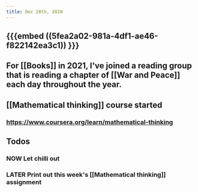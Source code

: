 ```yaml
---
title: Dec 28th, 2020
---
```


## {{{embed ((5fea2a02-981a-4df1-ae46-f822142ea3c1)) }}}
## For [[Books]] in 2021, I've joined a reading group that is reading a chapter of [[War and Peace]] each day throughout the year.
## [[Mathematical thinking]] course started
### https://www.coursera.org/learn/mathematical-thinking
## Todos
### NOW Let chilli out
### LATER Print out this week's [[Mathematical thinking]] assignment
